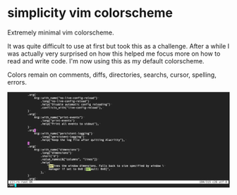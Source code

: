 # simplicity vim colorscheme  

Extremely minimal vim colorscheme.  

It was quite difficult to use at first but took this as a challenge. After
a while I was actually very surprised on how this helped me focus more on 
how to read and write code. I'm now using this as my default colorscheme.  

Colors remain on comments, diffs, directories, searchs, cursor, spelling, errors.  

![screenshot1](https://github.com/smallwat3r/vim-simplicity/blob/master/_screens/ss.png)  
